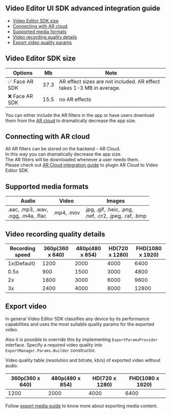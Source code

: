 ## Video Editor UI SDK advanced integration guide

- [Video Editor SDK size](#Video-Editor-SDK-size)
- [Connecting with AR cloud](#Connecting-with-AR-cloud)
- [Supported media formats](#Supported-media-formats)
- [Video recording quality details](#Video-recording-quality-details)
- [Export video quality params](#Export-video-quality-params)

## Video Editor SDK size

| Options | Mb      | Note |
| -------- | --------- | ----- |
| :white_check_mark: Face AR SDK  | 37.3 | AR effect sizes are not included. AR effect takes 1-3 MB in average.
| :x: Face AR SDK | 15.5  | no AR effects  |  

You can either include the AR filters in the app or have users download them from the [AR cloud](#Configure-AR-cloud) to dramatically decrease the app size.

## Connecting with AR cloud

All AR filters can be stored on the backend - AR Cloud.  
In this way you can dramatically decrease the app size.  
The AR filters will be downloaded whenever a user needs them.  
Please check out [AR Cloud integration guide](ar_cloud.md) to plugin AR Cloud to Video Editor SDK.

## Supported media formats
| Audio                                  | Video      | Images      |
|----------------------------------------| ---------  | ----------- |
| .aac, .mp3, .wav,<br>.ogg, .m4a, .flac |.mp4, .mov | .jpg, .gif, .heic, .png,<br>.nef, .cr2, .jpeg, .raf, .bmp

## Video recording quality details
| Recording speed | 360p(360 x 640) | 480p(480 x 854) | HD(720 x 1280) | FHD(1080 x 1920) |
| --------------- | --------------- | --------------- | -------------- | ---------------- |
| 1x(Default)     | 1200            | 2000            | 4000           | 6400             |
| 0.5x            | 900             | 1500            | 3000           | 4800             |
| 2x              | 1800            | 3000            | 6000           | 9600             |
| 3x              | 2400            | 4000            | 8000           | 12800            |  

## Export video
In general Video Editor SDK classifies any device by its performance capabilities and
uses the most suitable quality params for the exported video.

Also it is possible to override this by implementing `ExportParamsProvider` interface. 
Specify a required video quality into `ExportManager.Params.Builder` constructor.  

Video quality table (resolution and bitrate, kb/s) of exported video without audio.

| 360p(360 x 640) | 480p(480 x 854) | HD(720 x 1280) | FHD(1080 x 1920) |
|------------| --------------- | -------------- | ---------------- |
| 1200       |             2000|            4000|              6400|

Follow [export media guide](integration_export_media.md) to know more about exporting media content.
